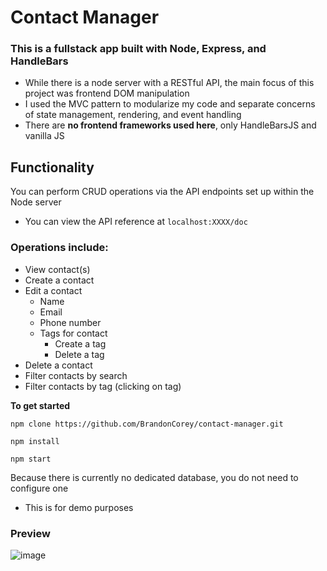 # Contact Manager
### This is a fullstack app built with Node, Express, and HandleBars
- While there is a node server with a RESTful API, the main focus of this project was frontend DOM manipulation
- I used the MVC pattern to modularize my code and separate concerns of state management, rendering, and event handling
- There are **no frontend frameworks used here**, only HandleBarsJS and vanilla JS

## Functionality
You can perform CRUD operations via the API endpoints set up within the Node server
- You can view the API reference at `localhost:XXXX/doc`

### Operations include:
- View contact(s)
- Create a contact
- Edit a contact
  - Name
  - Email
  - Phone number
  - Tags for contact
    - Create a tag
    - Delete a tag
- Delete a contact
- Filter contacts by search
- Filter contacts by tag (clicking on tag)
 
**To get started**
```
npm clone https://github.com/BrandonCorey/contact-manager.git
```
```
npm install
```
```
npm start
```
Because there is currently no dedicated database, you do not need to configure one
- This is for demo purposes

### Preview
![image](https://github.com/BrandonCorey/contact-manager/assets/93304067/0f48aebb-83e1-4040-86e5-a5d6ae46732d)

